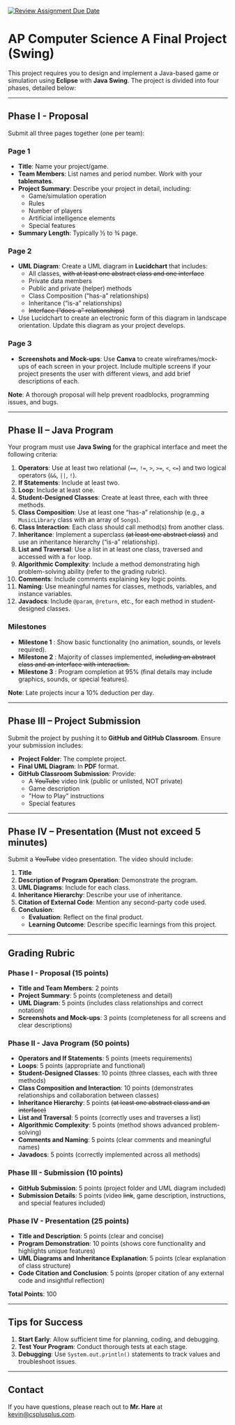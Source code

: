 [![Review Assignment Due Date](https://classroom.github.com/assets/deadline-readme-button-22041afd0340ce965d47ae6ef1cefeee28c7c493a6346c4f15d667ab976d596c.svg)](https://classroom.github.com/a/FZnfA8oE)
# AP Computer Science A Final Project (Swing)

This project requires you to design and implement a Java-based game or simulation using **Eclipse** with **Java Swing**. The project is divided into four phases, detailed below:

---

## Phase I - Proposal
Submit all three pages together (one per team):

### Page 1
- **Title**: Name your project/game.
- **Team Members**: List names and period number. Work with your **tablemates**.
- **Project Summary**: Describe your project in detail, including:
  - Game/simulation operation
  - Rules
  - Number of players
  - Artificial intelligence elements
  - Special features
- **Summary Length**: Typically ½ to ¾ page.

### Page 2
- **UML Diagram**: Create a UML diagram in **Lucidchart** that includes:
  - All classes, ~~with at least one abstract class and one interface~~
  - Private data members
  - Public and private (helper) methods
  - Class Composition (“has-a” relationships)
  - Inheritance (“is-a” relationships)
  - ~~Interface (“does-a” relationships)~~
- Use Lucidchart to create an electronic form of this diagram in landscape orientation. Update this diagram as your project develops.

### Page 3
- **Screenshots and Mock-ups**: Use **Canva** to create wireframes/mock-ups of each screen in your project. Include multiple screens if your project presents the user with different views, and add brief descriptions of each.

**Note**: A thorough proposal will help prevent roadblocks, programming issues, and bugs.

---

## Phase II – Java Program
Your program must use **Java Swing** for the graphical interface and meet the following criteria:

1. **Operators**: Use at least two relational (`==`, `!=`, `>`, `>=`, `<`, `<=`) and two logical operators (`&&`, `||`, `!`).
2. **If Statements**: Include at least two.
3. **Loop**: Include at least one.
4. **Student-Designed Classes**: Create at least three, each with three methods.
5. **Class Composition**: Use at least one “has-a” relationship (e.g., a `MusicLibrary` class with an array of `Songs`).
6. **Class Interaction**: Each class should call method(s) from another class.
7. **Inheritance**: Implement a superclass ~~(at least one abstract class)~~ and use an inheritance hierarchy (“is-a” relationship).
8. **List and Traversal**: Use a list in at least one class, traversed and accessed with a `for` loop.
9. **Algorithmic Complexity**: Include a method demonstrating high problem-solving ability (refer to the grading rubric).
10. **Comments**: Include comments explaining key logic points.
11. **Naming**: Use meaningful names for classes, methods, variables, and instance variables.
12. **Javadocs**: Include `@param`, `@return`, etc., for each method in student-designed classes.

### Milestones
- **Milestone 1** : Show basic functionality (no animation, sounds, or levels required).
- **Milestone 2** : Majority of classes implemented, ~~including an abstract class and an interface with interaction.~~
- **Milestone 3** : Program completion at 95% (final details may include graphics, sounds, or special features).

**Note**: Late projects incur a 10% deduction per day.

---

## Phase III – Project Submission
Submit the project by pushing it to **GitHub and GitHub Classroom**. Ensure your submission includes:

- **Project Folder**: The complete project.
- **Final UML Diagram**: In **PDF** format.
- **GitHub Classroom Submission**: Provide:
  - A ~~YouTube~~ video link (public or unlisted, NOT private)
  - Game description
  - "How to Play" instructions
  - Special features

---

## Phase IV – Presentation (Must not exceed 5 minutes)
Submit a ~~YouTube~~ video presentation. The video should include:

1. **Title**
2. **Description of Program Operation**: Demonstrate the program.
3. **UML Diagrams**: Include for each class.
4. **Inheritance Hierarchy**: Describe your use of inheritance.
5. **Citation of External Code**: Mention any second-party code used.
6. **Conclusion**:
   - **Evaluation**: Reflect on the final product.
   - **Learning Outcome**: Describe specific learnings from this project.

---

## Grading Rubric

### Phase I - Proposal (15 points)
- **Title and Team Members**: 2 points
- **Project Summary**: 5 points (completeness and detail)
- **UML Diagram**: 5 points (includes class relationships and correct notation)
- **Screenshots and Mock-ups**: 3 points (completeness for all screens and clear descriptions)

### Phase II - Java Program (50 points)
- **Operators and If Statements**: 5 points (meets requirements)
- **Loops**: 5 points (appropriate and functional)
- **Student-Designed Classes**: 10 points (three classes, each with three methods)
- **Class Composition and Interaction**: 10 points (demonstrates relationships and collaboration between classes)
- **Inheritance Hierarchy**: 5 points ~~(at least one abstract class and an interface)~~
- **List and Traversal**: 5 points (correctly uses and traverses a list)
- **Algorithmic Complexity**: 5 points (method shows advanced problem-solving)
- **Comments and Naming**: 5 points (clear comments and meaningful names)
- **Javadocs**: 5 points (correctly implemented across all methods)

### Phase III - Submission (10 points)
- **GitHub Submission**: 5 points (project folder and UML diagram included)
- **Submission Details**: 5 points (video ~~link~~, game description, instructions, and special features included)

### Phase IV - Presentation (25 points)
- **Title and Description**: 5 points (clear and concise)
- **Program Demonstration**: 10 points (shows core functionality and highlights unique features)
- **UML Diagrams and Inheritance Explanation**: 5 points (clear explanation of class structure)
- **Code Citation and Conclusion**: 5 points (proper citation of any external code and insightful reflection)

**Total Points**: 100

---

## Tips for Success
1. **Start Early**: Allow sufficient time for planning, coding, and debugging.
2. **Test Your Program**: Conduct thorough tests at each stage.
3. **Debugging**: Use `System.out.println()` statements to track values and troubleshoot issues.

---

## Contact
If you have questions, please reach out to **Mr. Hare** at [kevin@csplusplus.com](mailto:kevin@csplusplus.com).
